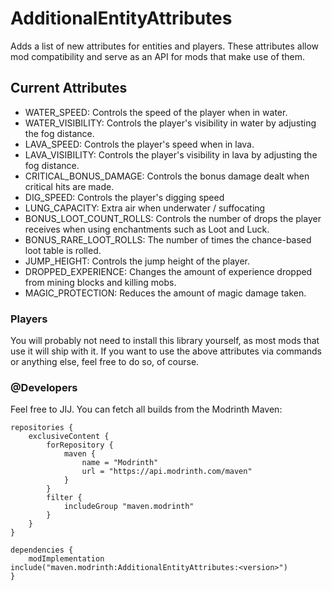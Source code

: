 # AdditionalEntityAttributes

Adds a list of new attributes for entities and players.
These attributes allow mod compatibility and serve as an API for mods that make use of them.

## Current Attributes
- WATER_SPEED: Controls the speed of the player when in water.
- WATER_VISIBILITY: Controls the player's visibility in water by adjusting the fog distance.
- LAVA_SPEED: Controls the player's speed when in lava.
- LAVA_VISIBILITY: Controls the player's visibility in lava by adjusting the fog distance.
- CRITICAL_BONUS_DAMAGE: Controls the bonus damage dealt when critical hits are made.
- DIG_SPEED: Controls the player's digging speed
- LUNG_CAPACITY: Extra air when underwater / suffocating
- BONUS_LOOT_COUNT_ROLLS: Controls the number of drops the player receives when using enchantments such as Loot and Luck.
- BONUS_RARE_LOOT_ROLLS: The number of times the chance-based loot table is rolled.
- JUMP_HEIGHT: Controls the jump height of the player.
- DROPPED_EXPERIENCE: Changes the amount of experience dropped from mining blocks and killing mobs.
- MAGIC_PROTECTION: Reduces the amount of magic damage taken.

### Players
You will probably not need to install this library yourself, as most mods that use it will ship with it. If you want to use the above attributes via commands or anything else, feel free to do so, of course.

### @Developers
Feel free to JIJ.
You can fetch all builds from the Modrinth Maven:

```
repositories {
	exclusiveContent {
		forRepository {
			maven {
				name = "Modrinth"
				url = "https://api.modrinth.com/maven"
			}
		}
		filter {
			includeGroup "maven.modrinth"
		}
	}
}
```

```
dependencies {
	modImplementation include("maven.modrinth:AdditionalEntityAttributes:<version>")
}
```
